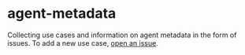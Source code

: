 # agent-metadata
Collecting use cases and information on agent metadata in the form of issues. To add a new use case, [open an issue](https://github.com/las-wg/agent-metadata/issues/new?template=use-case.md).

